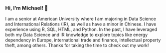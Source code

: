 ### Hi, I’m Michael! 👋

I am a senior at American University where I am majoring in Data Science and International Relations (IR), as well as have a minor in Chinese. I have experience using R, SQL, HTML, and Python. In the past, I have leveraged both my Data Science and IR knowledge to explore topics like energy dependency in Europe, international trade and finance, intellectual property theft, among others. Thanks for taking the time to check out my work!

